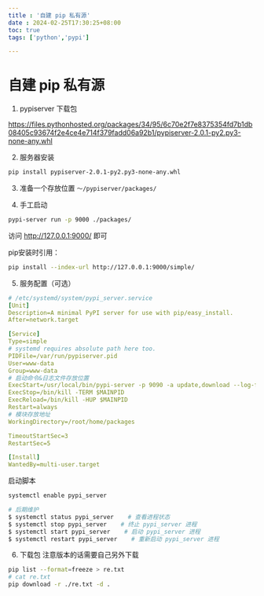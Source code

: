 ```yaml
---
title : '自建 pip 私有源'
date : 2024-02-25T17:30:25+08:00
toc: true
tags: ['python','pypi']

---
```

# 自建 pip 私有源

1. pypiserver 下载包

https://files.pythonhosted.org/packages/34/95/6c70e2f7e8375354fd7b1db08405c93674f2e4ce4e714f379fadd06a92b1/pypiserver-2.0.1-py2.py3-none-any.whl

2. 服务器安装
```bash
pip install pypiserver-2.0.1-py2.py3-none-any.whl 
```

3. 准备一个存放位置  `～/pypiserver/packages/`

4. 手工启动
```bash
pypi-server run -p 9000 ./packages/
```
访问  http://127.0.0.1:9000/ 即可

pip安装时引用：
```bash
pip install --index-url http://127.0.0.1:9000/simple/ 
```

5. 服务配置（可选）

```yml
# /etc/systemd/system/pypi_server.service
[Unit]
Description=A minimal PyPI server for use with pip/easy_install.
After=network.target

[Service]
Type=simple
# systemd requires absolute path here too.
PIDFile=/var/run/pypiserver.pid
User=www-data
Group=www-data
# 启动命令&日志文件存放位置
ExecStart=/usr/local/bin/pypi-server -p 9090 -a update,download --log-file /var/log/pypiserver.log /root/home/packges
ExecStop=/bin/kill -TERM $MAINPID
ExecReload=/bin/kill -HUP $MAINPID
Restart=always
# 模块存放地址
WorkingDirectory=/root/home/packages

TimeoutStartSec=3
RestartSec=5

[Install]
WantedBy=multi-user.target
```
启动脚本
```bash
systemctl enable pypi_server

# 后期维护
$ systemctl status pypi_server    # 查看进程状态
$ systemctl stop pypi_server    # 终止 pypi_server 进程
$ systemctl start pypi_server    # 启动 pypi_server 进程
$ systemctl restart pypi_server    # 重新启动 pypi_server 进程
```

6. 下载包 注意版本的话需要自己另外下载
```bash
pip list --format=freeze > re.txt
# cat re.txt 
pip download -r ./re.txt -d .
```

